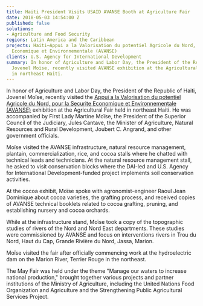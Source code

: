 ```yaml
---
title: Haiti President Visits USAID AVANSE Booth at Agriculture Fair
date: 2018-05-03 14:54:00 Z
published: false
solutions:
- Agriculture and Food Security
regions: Latin America and the Caribbean
projects: Haiti—Appui a la Valorisation du potentiel Agricole du Nord, pour la Securite
  Economique et Environnementale (AVANSE)
clients: U.S. Agency for International Development
summary: In honor of Agriculture and Labor Day, the President of the Republic of Haiti,
  Jovenel Moïse, recently visited AVANSE exhibition at the Agricultural Fair held
  in northeast Haiti.
---
```


In honor of Agriculture and Labor Day, the President of the Republic of Haiti, Jovenel Moïse, recently visited the [Appui a la Valorisation du potentiel Agricole du Nord, pour la Securite Economique et Environnementale (AVANSE)](https://www.dai.com/our-work/projects/haiti-appui-la-valorisation-du-potentiel-agricole-du-nord-la-securite-economique) exhibition at the Agricultural Fair held in northeast Haiti. He was accompanied by First Lady Martine Moïse, the President of the Superior Council of the Judiciary, Jules Cantave, the Minister of Agriculture, Natural Resources and Rural Development, Joubert C. Angrand, and other government officials. 

Moïse visited the AVANSE infrastructure, natural resource management, plantain, commercialization, rice, and cocoa stalls where he chatted with technical leads and technicians. At the natural resource management stall, he asked to visit conservation blocks where the DAI-led and U.S. Agency for International Development-funded project implements soil conservation activities.

At the cocoa exhibit, Moïse spoke with agronomist-engineer Raoul Jean Dominique about cocoa varieties, the grafting process, and received copies of AVANSE technical booklets related to cocoa grafting, pruning, and establishing nursery and cocoa orchards.

While at the infrastructure stand, Moïse took a copy of the topographic studies of rivers of the Nord and Nord East departments. These studies were commissioned by AVANSE and focus on interventions rivers in Trou du Nord, Haut du Cap, Grande Rivière du Nord, Jassa, Marion.

Moïse visited the fair after officially commencing work at the hydroelectric dam on the Marion River, Terrier Rouge in the northeast.

The May Fair was held under the theme "Manage our waters to increase national production," brought together various projects and partner institutions of the Ministry of Agriculture, including the United Nations Food Organization and Agriculture and the Strengthening Public Agricultural Services Project.